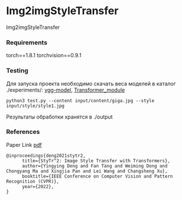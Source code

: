 # Img2imgStyleTransfer
Img2imgStyleTransfer
### Requirements
torch==1.8.1
torchvision==0.9.1

### Testing 
Для запуска проекта необходимо скачать веса моделей в каталог ./experiments/: [vgg-model](https://drive.google.com/file/d/1BinnwM5AmIcVubr16tPTqxMjUCE8iu5M/view?usp=sharing),   [Transformer_module](https://drive.google.com/file/d/1dnobsaLeE889T_LncCkAA2RkqzwsfHYy/view?usp=sharing)   <br> 

```
python3 test.py --content input/content/giga.jpg --style input/style/style1.jpg
```
Результаты обработки хранятся в ./output


### References 

Paper Link [pdf](https://arxiv.org/abs/2105.14576)<br> 
```
@inproceedings{deng2021stytr2,
      title={StyTr^2: Image Style Transfer with Transformers}, 
      author={Yingying Deng and Fan Tang and Weiming Dong and Chongyang Ma and Xingjia Pan and Lei Wang and Changsheng Xu},
      booktitle={IEEE Conference on Computer Vision and Pattern Recognition (CVPR)},
      year={2022},
}